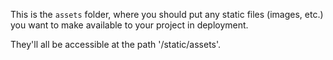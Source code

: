 This is the `assets` folder, where you should put any static files (images, etc.) you want to make available to your project in deployment.

They'll all be accessible at the path '/static/assets'.
